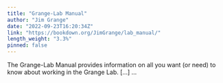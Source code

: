 ```yaml
---
title: "Grange-Lab Manual"
author: "Jim Grange"
date: "2022-09-23T16:20:34Z"
link: "https://bookdown.org/JimGrange/lab_manual/"
length_weight: "3.3%"
pinned: false
---
```


The Grange-Lab Manual provides information on all you want (or need) to know about working in the Grange Lab. [...]  ...
